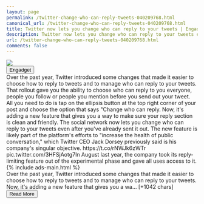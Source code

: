 ```yaml
---
layout: page
permalink: /twitter-change-who-can-reply-tweets-040209768.html
canonical_url: /twitter-change-who-can-reply-tweets-040209768.html
title: Twitter now lets you change who can reply to your tweets | Engadget
description: Twitter now lets you change who can reply to your tweets even after you've already sent it out..
url: /twitter-change-who-can-reply-tweets-040209768.html
comments: false
---
```


<div class="row">
<div class="col-12">
<img src="https://s.yimg.com/os/creatr-uploaded-images/2021-07/5f540620-e454-11eb-9dfc-fc8a8bddd55b">
</div>
</div>
<div class="row">
<div class="col-12 mt-2">
<button type="button" class="btn btn-outline-info">Engadget</button>
</div>
</div>
<div class="row">
<div class="col-12">
<div>Over the past year, Twitter introduced some changes that made it easier to choose how to reply to tweets and to manage who can reply to your tweets. That rollout gave you the ability to choose who can reply to you  everyone, people you follow or people you mention  before you send out your tweet. All you need to do is tap on the ellipsis button at the top right corner of your post and choose the option that says "Change who can reply. Now, it's adding a new feature that gives you a way to make sure your reply section is clean and friendly. The social network now lets you change who can reply to your tweets even after you've already sent it out. The new feature is likely part of the platform's efforts to "increase the health of public conversation," which Twitter CEO Jack Dorsey previously said is his company's singular objective. https://t.co/rNWJk6zWTr pic.twitter.com/3HFSjAotg7In August last year, the company took its reply-limiting feature out of the experimental phase and gave all uses access to it.</div>
</div>
</div>
<div class="row">
<div class="col-12">


<div class="row">
  {% include ads-main.html %}
</div>

<div>Over the past year, Twitter introduced some changes that made it easier to choose how to reply to tweets and to manage who can reply to your tweets. Now, it's adding a new feature that gives you a wa… [+1042 chars]</div>
</div>
</div>
<div class="row">
<div class="col-12 text-center">
<a href="https://www.engadget.com/twitter-change-who-can-reply-tweets-040209768.html">
<button type="button" class="btn btn-info">Read More</button>
</a>
</div>
</div>
